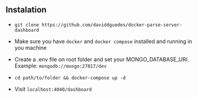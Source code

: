 ## Instalation

* `git clone https://github.com/daviddguedes/docker-parse-server-dashboard`

* Make sure you have `docker` and `docker compose` installed and running in you machine

* Create a .env file on root folder and set your MONGO_DATABASE_URI. Example: `mongodb://mongo:27017/dev`

* `cd path/to/folder && docker-compose up -d`

* Visit `localhost:4040/dashboard`